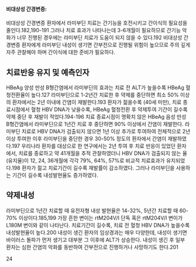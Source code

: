 #### 비대상성 간경변증:
비대상성 간경변증 환자에서 라미부딘 치료는 간기능을 호전시키고 간이식의 필요성을 줄인다.182,190-191 그러나 치료 효과가 나타나는데 3-6개월이 필요하므로 간기능 악화가 너무 진행된 경우에는 라미부딘 치료가 도움이 되지 않을 수 있다.192 비대상성 간경변증 환자에게 라미부딘 내성이 생기면 간부전으로 진행될 위험이 높으므로 주의 깊게 자주 관찰해야 하며 간이식에 대한 준비가 필요하다.

## 치료반응 유지 및 예측인자
HBeAg 양성 만성 B형간염에서 라미부딘의 효과는 치료 전 ALT가 높을수록 HBeAg 혈청전환율이 높다.127 라미부딘으로 1-2년간 치료한 후 약제를 중단하면 최소 50% 이상의 환자에서는 2년 이내에 간염이 재발한다.193 환자가 젊을수록 (40세 미만), 치료 종료시점에서 혈청 HBV DNA가 낮을수록, HBeAg 혈청전환 후 약제투여 기간이 길수록 약제 중단 후 재발이 적었다.194-196
치료 종료시점이 명확치 않은 HBeAg 음성 만성 B형간염에서 라미부딘으로 1년간 치료 후 중단하면 90% 이상에서 간염이 재발한다. 라미부딘 치료로 HBV DNA가 검출되지 않으면 1년 이상 추가로 투여하여 전체적으로 2년 이상 투여한 이후 라미부딘을 중단한 경우 30-50% 정도의 환자에서 간염이 재발하였다.197 우리나라 환자를 대상으로 한 연구에서는 2년 투여 후 치료 반응이 있었던 환자에서, 치료를 종료하고 약 41개월을 추적 관찰하였더니 HBV DNA가 검출되지 않는 율 (유지율)이 12, 24, 36개월에 각각 79%, 64%, 57%로 비교적 치료효과가 유지되었다.198 환자가 젊고 치료기간이 길수록 재발률이 감소하였다. 그러나 라미부딘을 사용하는 기간이 길수록 내성발현율도 증가하였다.

## 약제내성
라미부딘으로 1년간 치료할 때 유전자형 내성 발현율은 14-32%, 5년간 치료할 때 60-70% 이상이다.185,199 가장 흔한 변이는 rtM204V/I 단독 혹은 rtM204V/I 변이가L180M 변이와 같이 나타난다. 치료기간이 길수록, 치료 전 혈청 HBV DNA가 높을수록 내성발현율이 높다.200 내성이 생긴 환자의 임상경과는 매우 다양한데, 내성이 생기면 바이러스 돌파가 먼저 생기고 대부분 그 이후에 ALT가 상승한다. 내성이 생긴 후 일부 환자는 심한 간염의 악화를 동반하여 간부전으로 진행하거나 사망하기도 한다.201

<PAGE>24